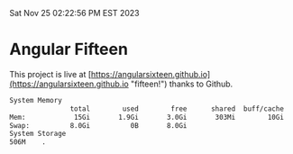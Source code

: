 Sat Nov 25 02:22:56 PM EST 2023

# Angular Fifteen


This project is live at [https://angularsixteen.github.io](https://angularsixteen.github.io "fifteen!") thanks to Github.

```bash
System Memory
               total        used        free      shared  buff/cache   available
Mem:            15Gi       1.9Gi       3.0Gi       303Mi        10Gi        13Gi
Swap:          8.0Gi          0B       8.0Gi
System Storage
506M	.
```
```bash
